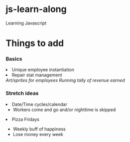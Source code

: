 # js-learn-along

Learning Javascript

# Things to add

### Basics

<li>Unique employee instantiation</li>
<li>Repair stat management</li>
<i>Art/sprites for employees</i>
<i>Running tally of revenue earned</i>

### Stretch ideas

<li>Date/Time cycles/calendar
  <ul>
    <li>Workers come and go and/or nighttime is skipped</li>
  </ul>
<li>Pizza Fridays</li>
<ul>
  <li>Weekly buff of happiness</li>
  <li>Lose money every week</li>
</ul>
